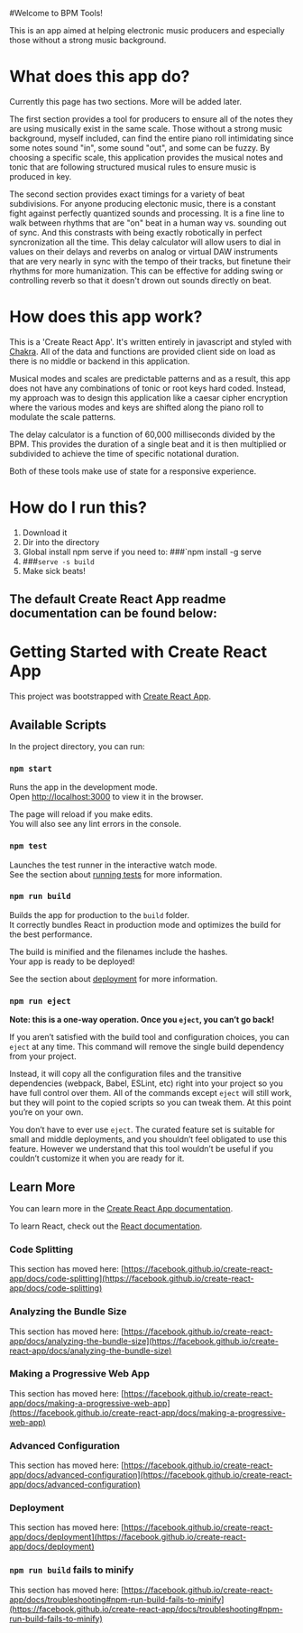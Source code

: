 #Welcome to BPM Tools!

This is an app aimed at helping electronic music producers and especially those without a strong music background.

# What does this app do?
Currently this page has two sections. More will be added later.

The first section provides a tool for producers to ensure all of the notes they are using musically exist in the same scale. Those without a strong music background, myself included, can find the entire piano roll intimidating since some notes sound "in", some sound "out", and some can be fuzzy. By choosing a specific scale, this application provides the musical notes and tonic that are following structured musical rules to ensure music is produced in key.

The second section provides exact timings for a variety of beat subdivisions. For anyone producing electonic music, there is a constant fight against perfectly quantized sounds and processing. It is a fine line to walk between rhythms that are "on" beat in a human way vs. sounding out of sync. And this constrasts with being exactly robotically in perfect syncronization all the time. This delay calculator will allow users to dial in values on their delays and reverbs on analog or virtual DAW instruments that are very nearly in sync with the tempo of their tracks, but finetune their rhythms for more humanization. This can be effective for adding swing or controlling reverb so that it doesn't drown out sounds directly on beat.

# How does this app work?

This is a 'Create React App'. It's written entirely in javascript and styled with [Chakra](https://chakra-ui.com/docs/getting-started). All of the data and functions are provided client side on load as there is no middle or backend in this application.

Musical modes and scales are predictable patterns and as a result, this app does not have any combinations of tonic or root keys hard coded. Instead, my approach was to design this application like a caesar cipher encryption where the various modes and keys are shifted along the piano roll to modulate the scale patterns.

The delay calculator is a function of 60,000 milliseconds divided by the BPM. This provides the duration of a single beat and it is then multiplied or subdivided to achieve the time of specific notational duration.

Both of these tools make use of state for a responsive experience.

# How do I run this?
1. Download it
2. Dir into the directory
3. Global install npm serve if you need to: ###`npm install -g serve
4. ###`serve -s build`
5. Make sick beats!


## The default Create React App readme documentation can be found below:

# Getting Started with Create React App

This project was bootstrapped with [Create React App](https://github.com/facebook/create-react-app).

## Available Scripts

In the project directory, you can run:

### `npm start`

Runs the app in the development mode.\
Open [http://localhost:3000](http://localhost:3000) to view it in the browser.

The page will reload if you make edits.\
You will also see any lint errors in the console.

### `npm test`

Launches the test runner in the interactive watch mode.\
See the section about [running tests](https://facebook.github.io/create-react-app/docs/running-tests) for more information.

### `npm run build`

Builds the app for production to the `build` folder.\
It correctly bundles React in production mode and optimizes the build for the best performance.

The build is minified and the filenames include the hashes.\
Your app is ready to be deployed!

See the section about [deployment](https://facebook.github.io/create-react-app/docs/deployment) for more information.

### `npm run eject`

**Note: this is a one-way operation. Once you `eject`, you can’t go back!**

If you aren’t satisfied with the build tool and configuration choices, you can `eject` at any time. This command will remove the single build dependency from your project.

Instead, it will copy all the configuration files and the transitive dependencies (webpack, Babel, ESLint, etc) right into your project so you have full control over them. All of the commands except `eject` will still work, but they will point to the copied scripts so you can tweak them. At this point you’re on your own.

You don’t have to ever use `eject`. The curated feature set is suitable for small and middle deployments, and you shouldn’t feel obligated to use this feature. However we understand that this tool wouldn’t be useful if you couldn’t customize it when you are ready for it.

## Learn More

You can learn more in the [Create React App documentation](https://facebook.github.io/create-react-app/docs/getting-started).

To learn React, check out the [React documentation](https://reactjs.org/).

### Code Splitting

This section has moved here: [https://facebook.github.io/create-react-app/docs/code-splitting](https://facebook.github.io/create-react-app/docs/code-splitting)

### Analyzing the Bundle Size

This section has moved here: [https://facebook.github.io/create-react-app/docs/analyzing-the-bundle-size](https://facebook.github.io/create-react-app/docs/analyzing-the-bundle-size)

### Making a Progressive Web App

This section has moved here: [https://facebook.github.io/create-react-app/docs/making-a-progressive-web-app](https://facebook.github.io/create-react-app/docs/making-a-progressive-web-app)

### Advanced Configuration

This section has moved here: [https://facebook.github.io/create-react-app/docs/advanced-configuration](https://facebook.github.io/create-react-app/docs/advanced-configuration)

### Deployment

This section has moved here: [https://facebook.github.io/create-react-app/docs/deployment](https://facebook.github.io/create-react-app/docs/deployment)

### `npm run build` fails to minify

This section has moved here: [https://facebook.github.io/create-react-app/docs/troubleshooting#npm-run-build-fails-to-minify](https://facebook.github.io/create-react-app/docs/troubleshooting#npm-run-build-fails-to-minify)

